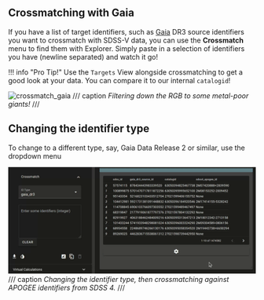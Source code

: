 ## Crossmatching with Gaia
If you have a list of target identifiers, such as [Gaia](https://esa.gaia.int/) DR3 source identifiers you want to crossmatch with SDSS-V data, you can use the **Crossmatch** menu to find them with Explorer. Simply paste in a selection of identifiers you have (newline separated) and watch it go!

!!! info "Pro Tip!"
    Use the `Targets` View alongside crossmatching to get a good look at your data. You can compare it to our internal `catalogid`!

![crossmatch_gaia](../assets/crossmatch_gaia.gif)
/// caption
_Filtering down the RGB to some metal-poor giants!_
///

## Changing the identifier type

To change to a different type, say, Gaia Data Release 2 or similar, use the dropdown menu

![crossmatch_sdss4](../assets/crossmatch_sdss4.gif)
/// caption
_Changing the identifier type, then crossmatching against APOGEE identifiers from SDSS 4._
///

